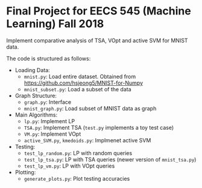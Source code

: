 # Final Project for EECS 545 (Machine Learning) Fall 2018

Implement comparative analysis of TSA, VOpt and active SVM for MNIST data.

The code is structured as follows:

-   Loading Data:
    -   `mnist.py`: Load entire dataset. Obtained from https://github.com/hsjeong5/MNIST-for-Numpy
    -   `mnist_subset.py`: Load a subset of the data
-   Graph Structure:
    -   `graph.py`: Interface
    -   `mnist_graph.py`: Load subset of MNIST data as graph
-   Main Algorithms:
    -   `lp.py`: Implement LP
    -   `TSA.py`: Implement TSA (`test.py` implements a toy test case)
    -   `VM.py`: Implement VOpt
    -   `active_SVM.py`, `kmedoids.py`: Implmenet active SVM
-   Testing:
    -   `test_lp_random.py`: LP with random queries
    -   `test_lp_tsa.py`: LP with TSA queries (newer version of `mnist_tsa.py`)
    -   `test_lp_vm.py`: LP with VOpt queries
-   Plotting:
    -   `generate_plots.py`: Plot testing accuracies
